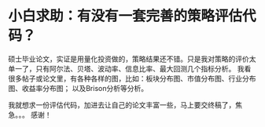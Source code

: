 # 小白求助：有没有一套完善的策略评估代码？

硕士毕业论文，实证是用量化投资做的，策略结果还不错。只是我对策略的评价太单一了，只有阿尔法、贝塔、波动率、信息比率、最大回测几个指标分析。
我看很多帖子或论文里，有各种各样的图，比如：板块分布图、市值分布图、行业分布图、收益率分布图；
以及Brison分析等分析。

我就想求一份评估代码，加进去让自己的论文丰富一些，马上要交终稿了，焦急。。。
感谢！